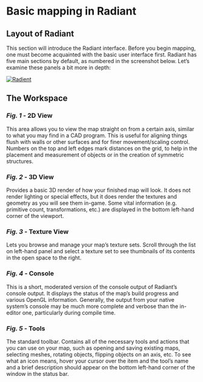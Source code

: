 Basic mapping in Radiant
========================

Layout of Radiant
-----------------

This section will introduce the Radiant interface. Before you begin mapping, one must become acquainted with the basic user interface first. Radiant has five main sections by default, as numbered in the screenshot below. Let’s examine these panels a bit more in depth:

[![Radient](https://gitlab.com/xonotic/xonotic/wikis/assets/images/radiant_sections_thumb.png)](https://gitlab.com/xonotic/xonotic/wikis/assets/images/radiant_sections.png)

The Workspace
-------------

### *Fig. 1* - 2D View

This area allows you to view the map straight on from a certain axis, similar to what you may find in a CAD program. This is useful for aligning things flush with walls or other surfaces and for finer movement/scaling control. Numbers on the top and left edges mark distances on the grid, to help in the placement and measurement of objects or in the creation of symmetric structures.

### *Fig. 2* - 3D View

Provides a basic 3D render of how your finished map will look. It does not render lighting or special effects, but it does render the textures and geometry as you will see them in-game. Some vital information (e.g. primitive count, transformations, etc.) are displayed in the bottom left-hand corner of the viewport.

### *Fig. 3* - Texture View

Lets you browse and manage your map’s texture sets. Scroll through the list on left-hand panel and select a texture set to see thumbnails of its contents in the open space to the right.

### *Fig. 4* - Console

This is a short, moderated version of the console output of Radiant’s console output. It displays the status of the map’s build progress and various OpenGL information. Generally, the output from your native system’s console may be much more complete and verbose than the in-editor one, particularly during compile time.

### *Fig. 5* - Tools

The standard toolbar. Contains all of the necessary tools and actions that you can use on your map, such as opening and saving existing maps, selecting meshes, rotating objects, flipping objects on an axis, etc. To see what an icon means, hover your cursor over the item and the tool’s name and a brief description should appear on the bottom left-hand corner of the window in the status bar.

